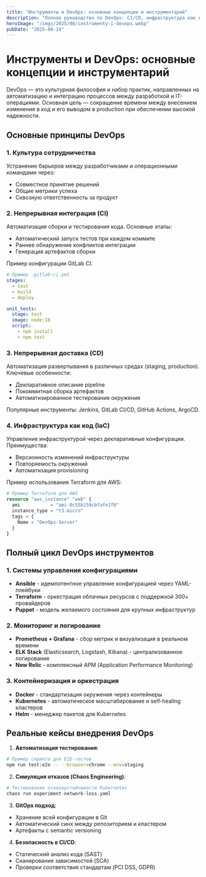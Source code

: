 ```yaml
---
title: "Инструменты и DevOps: основные концепции и инструментарий"
description: "Полное руководство по DevOps: CI/CD, инфраструктура как код, мониторинг и лучшие практики автоматизации процессов разработки."
heroImage: "/imgs/2025/08/instrumenty-i-devops.webp"
pubDate: "2025-08-24"
---
```


# Инструменты и DevOps: основные концепции и инструментарий

DevOps — это культурная философия и набор практик, направленных на автоматизацию и интеграцию процессов между разработкой и IT-операциями. Основная цель — сокращение времени между внесением изменения в код и его выводом в production при обеспечении высокой надежности.

## Основные принципы DevOps

### 1. Культура сотрудничества
Устранение барьеров между разработчиками и операционными командами через:
- Совместное принятие решений
- Общие метрики успеха
- Сквозную ответственность за продукт

### 2. Непрерывная интеграция (CI)

Автоматизация сборки и тестирования кода. Основные этапы:
- Автоматический запуск тестов при каждом коммите
- Раннее обнаружение конфликтов интеграции
- Генерация артефактов сборки

Пример конфигурации GitLab CI:
   ```yaml
   # Пример .gitlab-ci.yml
   stages:
     - test
     - build
     - deploy

   unit_tests:
     stage: test
     image: node:18
     script:
       - npm install
       - npm test
   ```

### 3. Непрерывная доставка (CD)

Автоматизация развертывания в различных средах (staging, production). Ключевые особенности:
- Декларативное описание pipeline
- Покоммитная сборка артефактов
- Автоматизированное тестирование окружения

Популярные инструменты: Jenkins, GitLab CI/CD, GitHub Actions, ArgoCD.

### 4. Инфраструктура как код (IaC)

Управление инфраструктурой через декларативные конфигурации. Преимущества:
- Версионность изменений инфраструктуры
- Повторяемость окружений
- Автоматизация provisioning

Пример использования Terraform для AWS:
   ```terraform
   # Пример Terraform для AWS
   resource "aws_instance" "web" {
     ami           = "ami-0c55b159cbfafe1f0"
     instance_type = "t3.micro"
     tags = {
       Name = "DevOps-Server"
     }
   }
   ```

## Полный цикл DevOps инструментов

### 1. Системы управления конфигурациями

- **Ansible** - идемпотентное управление конфигурацией через YAML-плейбуки
- **Terraform** - оркестрация облачных ресурсов с поддержкой 300+ провайдеров
- **Puppet** - модель желаемого состояния для крупных инфраструктур

### 2. Мониторинг и логирование

- **Prometheus + Grafana** - сбор метрик и визуализация в реальном времени
- **ELK Stack** (Elasticsearch, Logstash, Kibana) - централизованное логирование
- **New Relic** - комплексный APM (Application Performance Monitoring)

### 3. Контейнеризация и оркестрация

- **Docker** - стандартизация окружения через контейнеры
- **Kubernetes** - автоматическое масштабирование и self-healing кластеров
- **Helm** - менеджер пакетов для Kubernetes

## Реальные кейсы внедрения DevOps

1. **Автоматизация тестирования**:
```bash
# Пример скрипта для E2E-тестов
npm run test:e2e -- --browser=chrome --env=staging
```

2. **Симуляция отказов (Chaos Engineering)**:
```python
# Тестирование отказоустойчивости Kubernetes
chaos run experiment-network-loss.yaml
```

3. **GitOps подход**:
- Хранение всей конфигурации в Git
- Автоматический синх между репозиторием и кластером
- Артефакты с semantic versioning

4. **Безопасность в CI/CD**:
- Статический анализ кода (SAST)
- Сканирование зависимостей (SCA)
- Проверки соответствия стандартам (PCI DSS, GDPR)